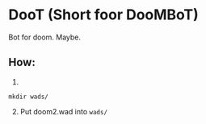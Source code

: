 DooT (Short foor DooMBoT)
=========================

Bot for doom. Maybe.

How:
----

1.
```
mkdir wads/
```

2. Put doom2.wad into `wads/`
